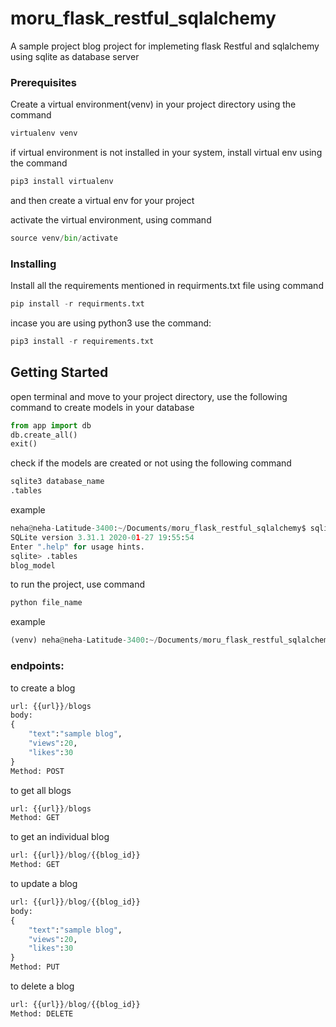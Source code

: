 # moru_flask_restful_sqlalchemy

A sample project blog project for implemeting flask Restful and sqlalchemy using sqlite as database server

### Prerequisites

Create a virtual environment(venv) in your project directory using the command
```python
virtualenv venv
```

if virtual environment is not installed in your system, install virtual env using the command
```python
pip3 install virtualenv
```
and then create a virtual env for your project

activate the virtual environment, using command
```python
source venv/bin/activate
```

### Installing

Install all the requirements mentioned in requirments.txt file using command
```python
pip install -r requirments.txt
``` 
incase you are using python3 use the command:
```python
pip3 install -r requirements.txt
```

## Getting Started
open terminal and move to your project directory, use the following command to create models in your database
```python
from app import db
db.create_all()
exit()
```
check if the models are created or not using the following command
```python
sqlite3 database_name
.tables
```
example
```python
neha@neha-Latitude-3400:~/Documents/moru_flask_restful_sqlalchemy$ sqlite3 blog.db
SQLite version 3.31.1 2020-01-27 19:55:54
Enter ".help" for usage hints.
sqlite> .tables
blog_model
```
to run the project, use command
```python
python file_name
```
example
```python
(venv) neha@neha-Latitude-3400:~/Documents/moru_flask_restful_sqlalchemy$ python app.py
```

### endpoints:
to create a blog
```python
url: {{url}}/blogs
body:
{
	"text":"sample blog",
	"views":20,
	"likes":30
}
Method: POST
```

to get all blogs
```python
url: {{url}}/blogs
Method: GET
```

to get an individual blog
```python
url: {{url}}/blog/{{blog_id}}
Method: GET
```
to update a blog
```python
url: {{url}}/blog/{{blog_id}}
body:
{
	"text":"sample blog",
	"views":20,
	"likes":30
}
Method: PUT
```
to delete a blog
```python
url: {{url}}/blog/{{blog_id}}
Method: DELETE
```
